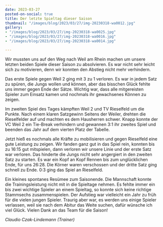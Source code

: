 ```yaml
---
date: 2023-03-27
posted-on-social: true
title: Der letzte Spieltag dieser Saison
thumbnail: "/images/blog/2023/03/27/img-20230318-wa0012.jpg"
gallery:
- "/images/blog/2023/03/27/img-20230318-wa0025.jpg"
- "/images/blog/2023/03/27/img-20230318-wa0016.jpg"
- "/images/blog/2023/03/27/img-20230318-wa0014.jpg"

---
```

Wir mussten uns auf den Weg nach Weil am Rhein machen um unsere letzten beiden Spiele dieser Saison zu absolvieren. Es war nicht sehr leicht sich zu motivieren, denn wir konnten den Abstieg nicht mehr verhindern.

Das erste Spiele gegen Weil 2 ging mit 3 zu 1 verloren. Es war in jedem Satz zu spüren, die Jungs wollen und können, aber das bisschen Glück fehlte uns immer gegen Ende der Sätze. Wichtig war, dass alle mitgereisten Spieler zum Einsatz kamen und nochmals ihr gewachsenes Können zu zeigen.

Im zweiten Spiel des Tages kämpften Weil 2 und TV Rieselfeld um die Punkte. Nach einem klaren Satzgewinn Seitens der Weiler, drehten die Rieselfelder auf und machten es dem Hausherren schwer. Knapp konnte der VC Weil 2 ein Tie-Break verhindern und gewannen 3:1 ihr zweites Spiel und beenden das Jahr auf dem vierten Platz der Tabelle.

Jetzt hieß es nochmals alle Kräfte zu mobilisieren und gegen Rieselfeld eine gute Leistung zu zeigen. Wir fanden ganz gut in das Spiel rein, konnten bis zu 16:15 gut mitspielen, dann verloren wir unsere Linie und der erste Satz war verloren. Das hinderte die Jungs nicht sehr angergiert in den zweiten Satz zu starten. Es war ein Kopf an Kopf Rennen bis zum unglücklichen Ende, für uns 26:28. Die Körner waren verschossen und der dritte Satz ging schnell zu Ende. 0:3 ging das Spiel an Rieselfeld.

Ein kleines spontanes Resümee zum Saisonende. Die Mannschaft konnte die Trainingsleistung nicht mit in die Spieltage nehmen. Es fehlte immer ein bis zwei wichtige Spieler an einem Spieltag, so konnte sich keine richtige Stammsechs zusammenspielen. Der Aufstieg war vielleicht ein Jahr zu früh für die vielen jungen Spieler. Traurig aber war, es werden uns einige Spieler verlassen, weil sie nach dem Abitur das Weite suchen, dafür wünsche ich viel Glück. Vielen Dank an das Team für die Saison!

_Claudio Czak-Lindemann (Trainer)_